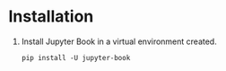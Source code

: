 # Installation

1. Install Jupyter Book in a virtual environment created.
    ```
    pip install -U jupyter-book
    ```
